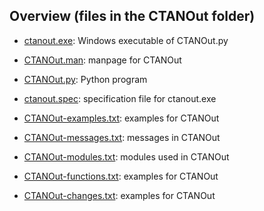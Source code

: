 ## Overview (files in the CTANOut folder)

* [ctanout.exe](./ctanout.exe "Windows executable of CTANOut.py"):
   Windows executable of CTANOut.py

* [CTANOut.man](./CTANOut.man "manpage for CTANOut"):
   manpage for CTANOut

* [CTANOut.py](./CTANOut.py "Python program"):
   Python program

* [ctanout.spec](./ctanout.spec "specification file for ctanout.exe"):
   specification file for ctanout.exe

* [CTANOut-examples.txt](./CTANOut-examples.txt "examples for CTANOut"):
   examples for CTANOut

* [CTANOut-messages.txt](./CTANOut-messages.txt "messages for CTANOut"):
   messages in CTANOut 

* [CTANOut-modules.txt](./CTANOut-modules.txt "modules used in CTANOut.py"):
   modules used in CTANOut

* [CTANOut-functions.txt](./CTANOut-functions.txt "functions in CTANOut.py"):
   examples for CTANOut

* [CTANOut-changes.txt](./CTANOut-changes.txt "changes for CTANOut.py"):
   examples for CTANOut
